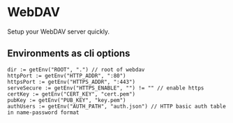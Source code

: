 # WebDAV

Setup your WebDAV server quickly.

## Environments as cli options

```
dir := getEnv("ROOT", ".") // root of webdav
httpPort := getEnv("HTTP_ADDR", ":80")
httpsPort := getEnv("HTTPS_ADDR", ":443")
serveSecure := getEnv("HTTPS_ENABLE", "") != "" // enable https
certKey := getEnv("CERT_KEY", "cert.pem")
pubKey := getEnv("PUB_KEY", "key.pem")
authUsers := getEnv("AUTH_PATH", "auth.json") // HTTP basic auth table in name-password format
```
